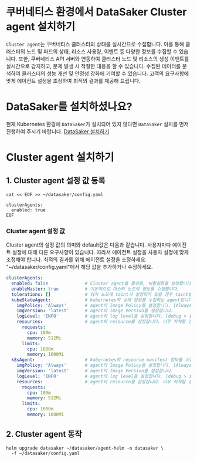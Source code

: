 # 쿠버네티스 환경에서 DataSaker Cluster agent 설치하기
`Cluster agent`는 쿠버네티스 클러스터의 상태를 실시간으로 수집합니다.
이를 통해 클러스터의 노드 및 파드의 상태, 리소스 사용량, 이벤트 등 다양한 정보를 수집할 수 있습니다.
또한, 쿠버네티스 API 서버와 연동하여 클러스터 노드 및 리소스의 생성 이벤트를 실시간으로 감지하고, 문제 발생 시 적절한 대응을 할 수 있습니다.
수집된 데이터를 분석하여 클러스터의 성능 개선 및 안정성 강화에 기여할 수 있습니다. 고객의 요구사항에 맞게 에이전트 설정을 조정하여 최적의 결과를 제공해 드립니다.

# DataSaker를 설치하셨나요?
현재 Kubernetes 환경에 `DataSaker`가 설치되어 있지 않다면 `DataSaker` 설치를 먼저 진행하여 주시기 바랍니다. [DataSaker 설치하기](https://github.com/datasaker/documentation/tree/main/install-guide/kubernetes)

# Cluster agent 설치하기
## 1. Cluster agent 설정 값 등록
```shell
cat << EOF >> ~/datasaker/config.yaml

clusterAgents:
  enabled: true
EOF
```

### Cluster agent 설정 값
Cluster agent의 설정 값의 의미와 default값은 다음과 같습니다. 사용자마다 에이전트 설정에 대해 다른 요구사항이 있습니다. 따라서 에이전트 설정을 사용자 설정에 맞게 조정해야 합니다. 최적의 결과를 위해 에이전트 설정을 조정하세요.
"~/datasaker/config.yaml"에서 해당 값을 추가하거나 수정하세요.
```yaml
clusterAgents:
  enabled: false              # Cluster agent를 활성화, 비활설화를 설정합니다.
  enableMaster: true          # 기본적으로 마스터 노드의 정보를 수집합니다.
  tolerations: []             # 워커 노드에 taint가 설정되어 있을 경우 taint를 추가합니다.
  kubeStateAgent:             # kubernetes의 상태 정보를 수집하는 agent입니다.
    imgPolicy: 'Always'       # agent의 Image Policy를 설정합니다. [Always, IfNotPresent, Never]
    imgVersion: 'latest'      # agent의 Image Version를 설정합니다.
    logLevel: 'INFO'          # agent의 log level을 설정합니다. [debug > info > warn > error > panic > fatal]
    resources:                # agent의 resource를 설정합니다. 너무 작게할 경우 정상동작을 못할 수 있습니다.
      requests:
        cpu: 100m
        memory: 512Mi
      limits:
        cpu: 1000m
        memory: 1000Mi
  k8sAgent:                   # kubernetes의 resource manifest 정보를 수집하는 agent입니다.
    imgPolicy: 'Always'       # agent의 Image Policy를 설정합니다. [Always, IfNotPresent, Never]
    imgVersion: 'latest'      # agent의 Image Version를 설정합니다.
    logLevel: 'INFO'          # agent의 log level을 설정합니다. (debug > info > warn > error > panic > fatal)
    resources:                # agent의 resource를 설정합니다. 너무 작게할 경우 정상동작을 못할 수 있습니다.
      requests:
        cpu: 100m
        memory: 512Mi
      limits:
        cpu: 1000m
        memory: 1000Mi
```

## 2. Cluster agent 동작
```shell
helm upgrade datasaker ~/datasaker/agent-helm -n datasaker \
  -f ~/datasaker/config.yaml
```

